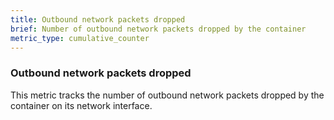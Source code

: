 ```yaml
---
title: Outbound network packets dropped
brief: Number of outbound network packets dropped by the container
metric_type: cumulative_counter
---
```

### Outbound network packets dropped

This metric tracks the number of outbound network packets dropped by
the container on its network interface.
